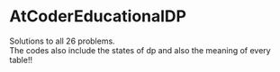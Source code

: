# AtCoderEducationalDP
Solutions to all 26 problems.  
The codes also include the states of dp and also the meaning of every table!!
